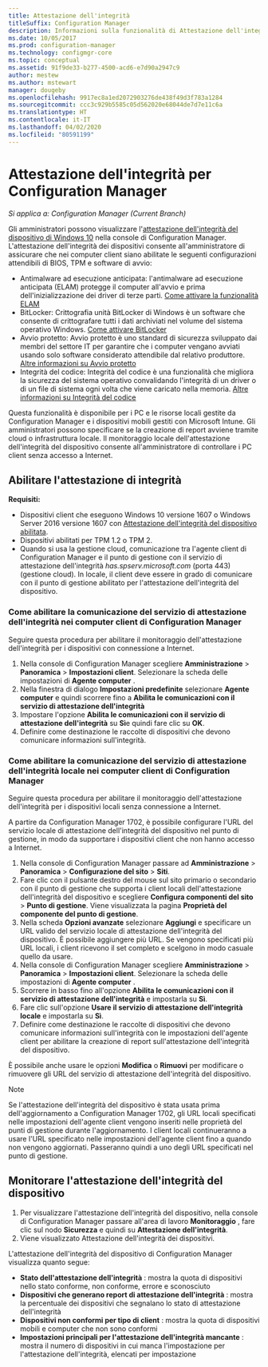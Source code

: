 ```yaml
---
title: Attestazione dell'integrità
titleSuffix: Configuration Manager
description: Informazioni sulla funzionalità di Attestazione dell'integrità del dispositivo visibile nella console di Configuration Manager.
ms.date: 10/05/2017
ms.prod: configuration-manager
ms.technology: configmgr-core
ms.topic: conceptual
ms.assetid: 91f9de33-b277-4500-acd6-e7d90a2947c9
author: mestew
ms.author: mstewart
manager: dougeby
ms.openlocfilehash: 9917ec8a1ed2072903276de438f49d3f783a1284
ms.sourcegitcommit: ccc3c929b5585c05d562020e68044de7d7e11c6a
ms.translationtype: HT
ms.contentlocale: it-IT
ms.lasthandoff: 04/02/2020
ms.locfileid: "80591199"
---
```

# <a name="health-attestation-for-configuration-manager"></a>Attestazione dell'integrità per Configuration Manager

*Si applica a: Configuration Manager (Current Branch)*

Gli amministratori possono visualizzare l'[attestazione dell'integrità del dispositivo di Windows 10](https://technet.microsoft.com/library/mt592023.aspx) nella console di Configuration Manager.  L'attestazione dell'integrità dei dispositivi consente all'amministratore di assicurare che nei computer client siano abilitate le seguenti configurazioni attendibili di BIOS, TPM e software di avvio:  

-   Antimalware ad esecuzione anticipata: l'antimalware ad esecuzione anticipata (ELAM) protegge il computer all'avvio e prima dell'inizializzazione dei driver di terze parti. [Come attivare la funzionalità ELAM](https://gallery.technet.microsoft.com/How-to-turn-on-Early-84552ec5)  
-   BitLocker: Crittografia unità BitLocker di Windows è un software che consente di crittografare tutti i dati archiviati nel volume del sistema operativo Windows.  [Come attivare BitLocker](https://gallery.technet.microsoft.com/How-to-turn-on-BitLocker-34294d3d)  
-   Avvio protetto: Avvio protetto è uno standard di sicurezza sviluppato dai membri del settore IT per garantire che i computer vengano avviati usando solo software considerato attendibile dal relativo produttore. [Altre informazioni su Avvio protetto](https://technet.microsoft.com/library/hh824987.aspx)  
-   Integrità del codice: Integrità del codice è una funzionalità che migliora la sicurezza del sistema operativo convalidando l'integrità di un driver o di un file di sistema ogni volta che viene caricato nella memoria. [Altre informazioni su Integrità del codice](https://technet.microsoft.com/library/dd348642.aspx)  

Questa funzionalità è disponibile per i PC e le risorse locali gestite da Configuration Manager e i dispositivi mobili gestiti con Microsoft Intune. Gli amministratori possono specificare se la creazione di report avviene tramite cloud o infrastruttura locale. Il monitoraggio locale dell'attestazione dell'integrità del dispositivo consente all'amministratore di controllare i PC client senza accesso a Internet.

## <a name="enable-health-attestation"></a>Abilitare l'attestazione di integrità

 **Requisiti:**  

-   Dispositivi client che eseguono Windows 10 versione 1607 o Windows Server 2016 versione 1607 con [Attestazione dell'integrità del dispositivo abilitata](https://technet.microsoft.com/windows-server-docs/security/device-health-attestation).
-   Dispositivi abilitati per TPM 1.2 o TPM 2.
-   Quando si usa la gestione cloud, comunicazione tra l'agente client di Configuration Manager e il punto di gestione con il servizio di attestazione dell'integrità *has.spserv.microsoft.com* (porta 443) (gestione cloud). In locale, il client deve essere in grado di comunicare con il punto di gestione abilitato per l'attestazione dell'integrità del dispositivo.

### <a name="how-to-enable-health-attestation-service-communication-on-configuration-manager-client-computers"></a>Come abilitare la comunicazione del servizio di attestazione dell'integrità nei computer client di Configuration Manager

Seguire questa procedura per abilitare il monitoraggio dell'attestazione dell'integrità per i dispositivi con connessione a Internet.

1.  Nella console di Configuration Manager scegliere **Amministrazione** > **Panoramica** > **Impostazioni client**.  Selezionare la scheda delle impostazioni di **Agente computer** .  
2.  Nella finestra di dialogo **Impostazioni predefinite** selezionare **Agente computer** e quindi scorrere fino a **Abilita le comunicazioni con il servizio di attestazione dell'integrità**  
3.  Impostare l'opzione **Abilita le comunicazioni con il servizio di attestazione dell'integrità** su **Sì**e quindi fare clic su **OK**.  
4. Definire come destinazione le raccolte di dispositivi che devono comunicare informazioni sull'integrità.

### <a name="how-to-enable-on-premises-health-attestation-service-communication-on-configuration-manager-client-computers"></a>Come abilitare la comunicazione del servizio di attestazione dell'integrità locale nei computer client di Configuration Manager
Seguire questa procedura per abilitare il monitoraggio dell'attestazione dell'integrità per i dispositivi locali senza connessione a Internet.

A partire da Configuration Manager 1702, è possibile configurare l'URL del servizio locale di attestazione dell'integrità del dispositivo nel punto di gestione, in modo da supportare i dispositivi client che non hanno accesso a Internet.

1. Nella console di Configuration Manager passare ad **Amministrazione** > **Panoramica** > **Configurazione del sito** > **Siti**.
2. Fare clic con il pulsante destro del mouse sul sito primario o secondario con il punto di gestione che supporta i client locali dell'attestazione dell'integrità del dispositivo e scegliere **Configura componenti del sito** > **Punto di gestione**. Viene visualizzata la pagina **Proprietà del componente del punto di gestione**.
3. Nella scheda **Opzioni avanzate** selezionare **Aggiungi** e specificare un URL valido del servizio locale di attestazione dell'integrità del dispositivo. È possibile aggiungere più URL. Se vengono specificati più URL locali, i client ricevono il set completo e scelgono in modo casuale quello da usare.
4.  Nella console di Configuration Manager scegliere **Amministrazione** > **Panoramica** > **Impostazioni client**.  Selezionare la scheda delle impostazioni di **Agente computer** .  
5.  Scorrere in basso fino all'opzione **Abilita le comunicazioni con il servizio di attestazione dell'integrità** e impostarla su **Sì**.
7.  Fare clic sull'opzione **Usare il servizio di attestazione dell'integrità locale** e impostarla su **Sì**.
8. Definire come destinazione le raccolte di dispositivi che devono comunicare informazioni sull'integrità con le impostazioni dell'agente client per abilitare la creazione di report sull'attestazione dell'integrità del dispositivo.

È possibile anche usare le opzioni **Modifica** o **Rimuovi** per modificare o rimuovere gli URL del servizio di attestazione dell'integrità del dispositivo.

> [!NOTE]
> Se l'attestazione dell'integrità del dispositivo è stata usata prima dell'aggiornamento a Configuration Manager 1702, gli URL locali specificati nelle impostazioni dell'agente client vengono inseriti nelle proprietà del punti di gestione durante l'aggiornamento. I client locali continueranno a usare l'URL specificato nelle impostazioni dell'agente client fino a quando non vengono aggiornati. Passeranno quindi a uno degli URL specificati nel punto di gestione.

## <a name="monitor-device-health-attestation"></a>Monitorare l'attestazione dell'integrità del dispositivo

1.  Per visualizzare l'attestazione dell'integrità del dispositivo, nella console di Configuration Manager passare all'area di lavoro **Monitoraggio** , fare clic sul nodo **Sicurezza** e quindi su **Attestazione dell'integrità**.  
2.  Viene visualizzato Attestazione dell'integrità dei dispositivi.  

L'attestazione dell'integrità del dispositivo di Configuration Manager visualizza quanto segue:  

-   **Stato dell'attestazione dell'integrità** : mostra la quota di dispositivi nello stato conforme, non conforme, errore e sconosciuto  
-   **Dispositivi che generano report di attestazione dell'integrità** : mostra la percentuale dei dispositivi che segnalano lo stato di attestazione dell'integrità  
-   **Dispositivi non conformi per tipo di client** : mostra la quota di dispositivi mobili e computer che non sono conformi  
-   **Impostazioni principali per l'attestazione dell'integrità mancante** : mostra il numero di dispositivi in cui manca l'impostazione per l'attestazione dell'integrità, elencati per impostazione
